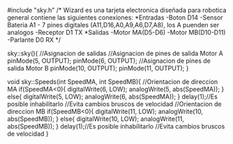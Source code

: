 #include "sky.h"
/*
Wizard es una tarjeta electronica diseñada para robotica general
contiene las siguientes conexiones:
	*Entradas
		-Boton D14
		-Sensor Bateria A1
		- 7 pines digitales (A11,D16,A0,A9,A6,D7,A8), los A puenden ser analogos
		-Receptor D1 TX
	*Salidas
		-Motor MA(D5-D6)
		-Motor MB(D10-D11)
		-Parlante D0 RX
*/

sky::sky(){
	//Asignacion de salidas
	//Asignacion de pines de salida Motor A
	pinMode(5, OUTPUT);
	pinMode(6, OUTPUT);
	//Asignacion de pines de salida Motor B
	pinMode(10, OUTPUT);
	pinMode(11, OUTPUT);
}

void sky::Speeds(int SpeedMA, int SpeedMB){
	//Orientacion de direccion MA
	if(SpeedMA<0){
		digitalWrite(6, LOW);
		analogWrite(5, abs(SpeedMA));
	}
	else{
		digitalWrite(5, LOW);
		analogWrite(6, abs(SpeedMA));
	}
	delay(1);//Es posible inhabilitarlo
		 //Evita cambios bruscos de velocidad
	//Orientacion de direccion MB
	if(SpeedMB<0){
		digitalWrite(11, LOW);
		analogWrite(10, abs(SpeedMB));
	}
	else{
		digitalWrite(10, LOW);
		analogWrite(11, abs(SpeedMB));
	}
	delay(1);//Es posible inhabilitarlo
		 //Evita cambios bruscos de velocidad
}
